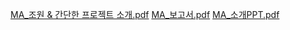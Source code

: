 
[MA_조원 & 간단한 프로젝트 소개.pdf](https://github.com/user-attachments/files/17987638/MA_.pdf)
[MA_보고서.pdf](https://github.com/user-attachments/files/17987640/MA_.pdf)
[MA_소개PPT.pdf](https://github.com/user-attachments/files/17987644/MA_.PPT.pdf)
